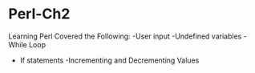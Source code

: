 # Perl-Ch2
Learning Perl Covered the Following:
-User input
-Undefined variables
-While Loop
- If statements
-Incrementing and Decrementing Values
